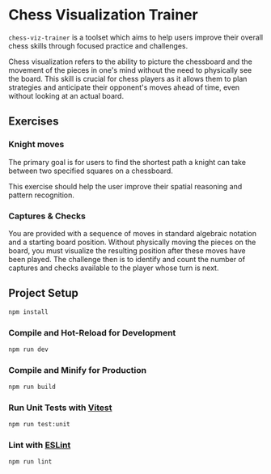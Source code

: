 # Chess Visualization Trainer

`chess-viz-trainer` is a toolset which aims to help users improve their overall chess skills through focused practice and challenges.

Chess visualization refers to the ability to picture the chessboard and the movement of the pieces in one's mind without the need to physically see the board. This skill is crucial for chess players as it allows them to plan strategies and anticipate their opponent's moves ahead of time, even without looking at an actual board.


## Exercises
### Knight moves

The primary goal is for users to find the shortest path a knight can take between two specified squares on a chessboard.

This exercise should help the user improve their spatial reasoning and pattern recognition.

### Captures & Checks

You are provided with a sequence of moves in standard algebraic notation and a starting board position. Without physically moving the pieces on the board, you must visualize the resulting position after these moves have been played. The challenge then is to identify and count the number of captures and checks available to the player whose turn is next.

## Project Setup

```sh
npm install
```

### Compile and Hot-Reload for Development

```sh
npm run dev
```

### Compile and Minify for Production

```sh
npm run build
```

### Run Unit Tests with [Vitest](https://vitest.dev/)

```sh
npm run test:unit
```

### Lint with [ESLint](https://eslint.org/)

```sh
npm run lint
```
